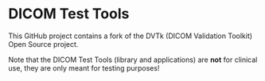 # DICOM Test Tools

This GitHub project contains a fork of the DVTk (DICOM Validation Toolkit) Open Source project.

Note that the DICOM Test Tools (library and applications) are **not** for clinical use, they are only meant for testing purposes!
